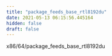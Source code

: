 ```yaml
---
title: "package_feeds_base_rtl8192du"
date: 2021-05-13 06:15:56.445164
hidden: false
draft: false
---
```


x86/64/package_feeds_base_rtl8192du

